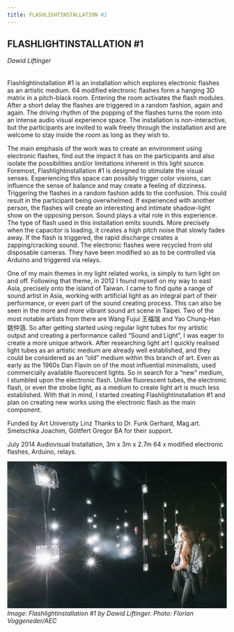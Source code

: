 ```yaml
---
title: FLASHLIGHTINSTALLATION #1
---
```


## FLASHLIGHTINSTALLATION #1 

_Dawid Liftinger_
<br />
<br />
<br />
Flashlightinstallation #1 is an installation which explores electronic flashes as an artistic medium. 64 modified electronic flashes form a hanging 3D matrix in a pitch-black room. Entering the room activates the flash modules. After a short delay the flashes are triggered in a random fashion, again and again. The driving rhythm of the popping of the flashes turns the room into an intense audio visual experience space. The installation is non-interactive, but the participants are invited to walk freely through the installation and are welcome to stay inside the room as long as they wish to.

The main emphasis of the work was to create an environment using electronic flashes, find out the impact it has on the participants and also isolate the possibilities and/or limitations inherent in this light source.
Foremost, Flashlightinstallation #1 is designed to stimulate the visual senses. Experiencing this space can possibly trigger color visions, can influence the sense of balance and may create a feeling of dizziness. Triggering the flashes in a random fashion adds to the confusion. This could result in the participant being overwhelmed. If experienced with another person, the flashes will create an interesting and intimate shadow-light show on the opposing person.
Sound plays a vital role in this experience. The type of flash used in this installation emits sounds. More precisely when the capacitor is loading, it creates a high pitch noise that slowly fades away. If the flash is triggered, the rapid discharge creates a zapping/cracking sound.
The electronic flashes were recycled from old disposable cameras. They have been modified so as to be controlled via Arduino and triggered via relays.

One of my main themes in my light related works, is simply to turn light on and off. Following that theme, in 2012 I found myself on my way to east Asia, precisely onto the island of Taiwan. I came to find quite a range of sound artist in Asia, working with artificial light as an integral part of their performance, or even part of the sound creating process. This can also be seen in the more and more vibrant sound art scene in Taipei. Two of the most notable artists from there are Wang Fujui 王福瑞 and Yao Chung-Han 姚仲涵.
So after getting started using regular light tubes for my artistic output and creating a performance called “Sound and Light”, I was eager to create a more unique artwork. After researching light art I quickly realised light tubes as an artistic medium are already well established, and they could be considered as an “old” medium within this branch of art. Even as early as the 1960s Dan Flavin on of the most influential minimalists, used commercially available fluorescent lights. So in search for a “new” medium, I stumbled upon the electronic flash. Unlike fluorescent tubes, the electronic flash, or even the strobe light, as a medium to create light art is much less established.
With that in mind, I started creating Flashlightinstallation #1 and plan on creating new works using the electronic flash as the main component.

Funded by Art University Linz
Thanks to Dr. Funk Gerhard, Mag.art. Smetschka Joachim, Göttfert Gregor BA for their support.

July 2014 Audiovisual Installation, 3m x 3m x 2.7m 64 x modified electronic flashes, Arduino, relays.

![Image: Flashlightinstallation #1 by Dawid Liftinger. Photo: Florian Voggeneder/AEC](images/39.jpg)
*Image: Flashlightinstallation #1 by Dawid Liftinger. Photo: Florian Voggeneder/AEC*
